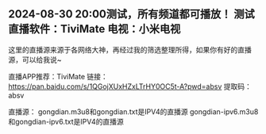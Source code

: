 2024-08-30 20:00测试，所有频道都可播放！
测试直播软件：TiviMate
电视：小米电视
----------------------------------------------------------------------
这里的直播源来源于各网络大神，再经过我的筛选整理所得，如果你有好的直播源，可以给我说~

直播APP推荐：TiviMate
链接：https://pan.baidu.com/s/1QGojXUxHZxLTrHY0OC5t-A?pwd=absv 
提取码：absv 

直播源：
gongdian.m3u8和gongdian.txt是IPV4的直播源
gongdian-ipv6.m3u8和gongdian-ipv6.txt是IPV4的直播源


